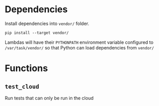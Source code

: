 # Dependencies

Install dependencies into `vendor/` folder.

```
pip install --target vendor/
```

Lambdas will have their `PYTHONPATH` environment variable configured to
`/var/task/vendor/` so that Python can load dependencies from `vendor/`

# Functions

## `test_cloud`

Run tests that can only be run in the cloud
